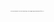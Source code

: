 <p style="font-size:1px"> In this my personal project I also used this paper writings : https://dergipark.org.tr/en/download/article-file/85237 </p>
